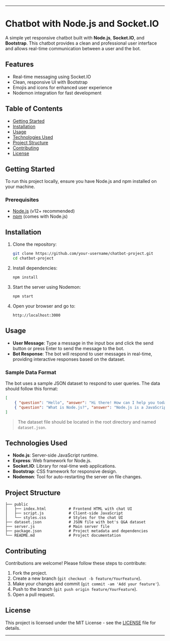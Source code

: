 
---

# Chatbot with Node.js and Socket.IO

A simple yet responsive chatbot built with **Node.js**, **Socket.IO**, and **Bootstrap**. This chatbot provides a clean and professional user interface and allows real-time communication between a user and the bot.

## Features

- Real-time messaging using Socket.IO
- Clean, responsive UI with Bootstrap
- Emojis and icons for enhanced user experience
- Nodemon integration for fast development

## Table of Contents

- [Getting Started](#getting-started)
- [Installation](#installation)
- [Usage](#usage)
- [Technologies Used](#technologies-used)
- [Project Structure](#project-structure)
- [Contributing](#contributing)
- [License](#license)

## Getting Started

To run this project locally, ensure you have Node.js and npm installed on your machine.

### Prerequisites

- [Node.js](https://nodejs.org/) (v12+ recommended)
- [npm](https://www.npmjs.com/) (comes with Node.js)

## Installation

1. Clone the repository:

   ```bash
   git clone https://github.com/your-username/chatbot-project.git
   cd chatbot-project
   ```

2. Install dependencies:

   ```bash
   npm install
   ```

3. Start the server using Nodemon:

   ```bash
   npm start
   ```

4. Open your browser and go to:

   ```
   http://localhost:3000
   ```

## Usage

- **User Message**: Type a message in the input box and click the send button or press Enter to send the message to the bot.
- **Bot Response**: The bot will respond to user messages in real-time, providing interactive responses based on the dataset.

### Sample Data Format

The bot uses a sample JSON dataset to respond to user queries. The data should follow this format:

```json
[
    { "question": "Hello", "answer": "Hi there! How can I help you today?" },
    { "question": "What is Node.js?", "answer": "Node.js is a JavaScript runtime built on Chrome's V8 JavaScript engine." }
]
```

> The dataset file should be located in the root directory and named `dataset.json`.

## Technologies Used

- **Node.js**: Server-side JavaScript runtime.
- **Express**: Web framework for Node.js.
- **Socket.IO**: Library for real-time web applications.
- **Bootstrap**: CSS framework for responsive design.
- **Nodemon**: Tool for auto-restarting the server on file changes.
  
## Project Structure

```
├── public
│   ├── index.html          # Frontend HTML with chat UI
│   ├── script.js           # Client-side JavaScript
│   └── styles.css          # Styles for the chat UI
├── dataset.json            # JSON file with bot's Q&A dataset
├── server.js               # Main server file
├── package.json            # Project metadata and dependencies
└── README.md               # Project documentation
```

## Contributing

Contributions are welcome! Please follow these steps to contribute:

1. Fork the project.
2. Create a new branch (`git checkout -b feature/YourFeature`).
3. Make your changes and commit (`git commit -am 'Add your feature'`).
4. Push to the branch (`git push origin feature/YourFeature`).
5. Open a pull request.

## License

This project is licensed under the MIT License - see the [LICENSE](LICENSE) file for details.

---

